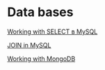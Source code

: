 # Data bases

[Working with SELECT в MySQL](https://docs.google.com/spreadsheets/d/1tBf1rCwAJ71WLCLk0QzetSdyFinzZ5RYIKYkFug2Dw4/edit?gid=0#gid=0)

[JOIN in MySQL](https://docs.google.com/spreadsheets/d/1uq9ZD1ZK5tudO5cASOh6t8yv3T23D0eiM9VeuppShm0/edit?gid=0#gid=0)

[Working with MongoDB](https://docs.google.com/spreadsheets/d/1ceNE0F_PIk0kZceuBgw6QhiCh56dM0ExdfS8Ef431fw/edit?gid=0#gid=0)
